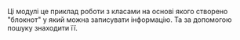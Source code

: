 Ці модулі це приклад роботи з класами на основі якого створено "блокнот" у який можна записувати інформацію.
Та за допомогою пошуку знаходити її.